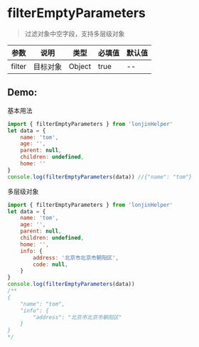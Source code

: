 # filterEmptyParameters

> 过滤对象中空字段，支持多层级对象

| 参数   | 说明     | 类型   | 必填值 | 默认值 |
| ------ | -------- | ------ | ------ | ------ |
| filter | 目标对象 | Object | true   | --     |

## Demo:

基本用法

```js
import { filterEmptyParameters } from 'lonjinHelper'
let data = {
    name: 'tom',
    age: '',
    parent: null,
    children: undefined,
    home: ''
}
console.log(filterEmptyParameters(data)) //{"name": "tom"}
```

多层级对象
```js
import { filterEmptyParameters } from 'lonjinHelper'
let data = {
    name: 'tom',
    age: '',
    parent: null,
    children: undefined,
    home: '',
    info: {
        address: '北京市北京市朝阳区',
        code: null,
    }
}
console.log(filterEmptyParameters(data)) 
/**
{
    "name": "tom",
    "info": {
        "address": "北京市北京市朝阳区"
    }
}
*/
```